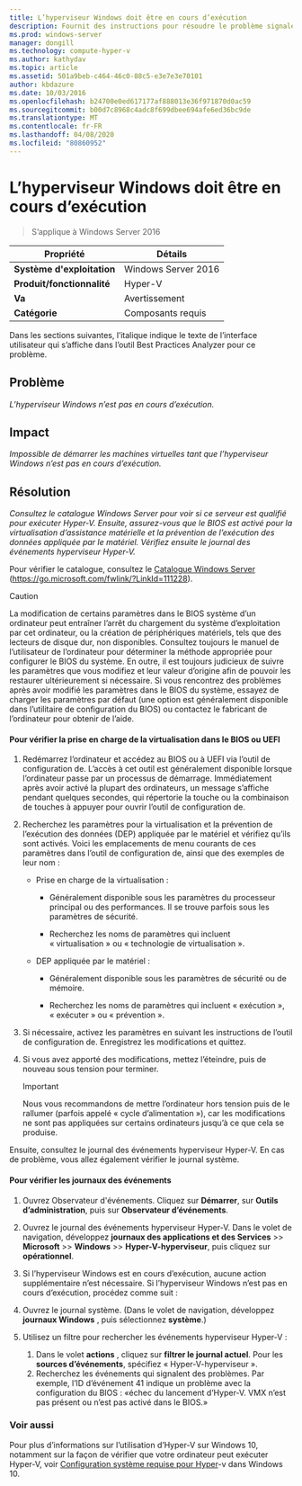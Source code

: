 ```yaml
---
title: L’hyperviseur Windows doit être en cours d’exécution
description: Fournit des instructions pour résoudre le problème signalé par cette règle de Best Practices Analyzer.
ms.prod: windows-server
manager: dongill
ms.technology: compute-hyper-v
ms.author: kathydav
ms.topic: article
ms.assetid: 501a9beb-c464-46c0-88c5-e3e7e3e70101
author: kbdazure
ms.date: 10/03/2016
ms.openlocfilehash: b24700e0ed617177af888013e36f971870d0ac59
ms.sourcegitcommit: b00d7c8968c4adc8f699dbee694afe6ed36bc9de
ms.translationtype: MT
ms.contentlocale: fr-FR
ms.lasthandoff: 04/08/2020
ms.locfileid: "80860952"
---
```

# <a name="windows-hypervisor-must-be-running"></a>L’hyperviseur Windows doit être en cours d’exécution

>S’applique à Windows Server 2016
  
|Propriété|Détails|  
|-|-|  
|**Système d'exploitation**|Windows Server 2016|  
|**Produit/fonctionnalité**|Hyper-V|  
|**Va**|Avertissement|  
|**Catégorie**|Composants requis|  
  
Dans les sections suivantes, l’italique indique le texte de l’interface utilisateur qui s’affiche dans l’outil Best Practices Analyzer pour ce problème.  
  
## <a name="issue"></a>Problème  
  
*L’hyperviseur Windows n’est pas en cours d’exécution.*  
  
## <a name="impact"></a>Impact  
  
*Impossible de démarrer les machines virtuelles tant que l’hyperviseur Windows n’est pas en cours d’exécution.*  
  
## <a name="resolution"></a>Résolution  
  
*Consultez le catalogue Windows Server pour voir si ce serveur est qualifié pour exécuter Hyper-V. Ensuite, assurez-vous que le BIOS est activé pour la virtualisation d’assistance matérielle et la prévention de l’exécution des données appliquée par le matériel. Vérifiez ensuite le journal des événements hyperviseur Hyper-V.*  
  
Pour vérifier le catalogue, consultez le [Catalogue Windows Server](https://go.microsoft.com/fwlink/?LinkId=111228) (https://go.microsoft.com/fwlink/?LinkId=111228).  
  
> [!CAUTION]  
> La modification de certains paramètres dans le BIOS système d’un ordinateur peut entraîner l’arrêt du chargement du système d’exploitation par cet ordinateur, ou la création de périphériques matériels, tels que des lecteurs de disque dur, non disponibles. Consultez toujours le manuel de l’utilisateur de l’ordinateur pour déterminer la méthode appropriée pour configurer le BIOS du système. En outre, il est toujours judicieux de suivre les paramètres que vous modifiez et leur valeur d’origine afin de pouvoir les restaurer ultérieurement si nécessaire. Si vous rencontrez des problèmes après avoir modifié les paramètres dans le BIOS du système, essayez de charger les paramètres par défaut (une option est généralement disponible dans l’utilitaire de configuration du BIOS) ou contactez le fabricant de l’ordinateur pour obtenir de l’aide.  
  
#### <a name="to-verify-virtualization-support-in-the-bios-or-uefi"></a>Pour vérifier la prise en charge de la virtualisation dans le BIOS ou UEFI  
  
1.  Redémarrez l’ordinateur et accédez au BIOS ou à UEFI via l’outil de configuration de. L’accès à cet outil est généralement disponible lorsque l’ordinateur passe par un processus de démarrage. Immédiatement après avoir activé la plupart des ordinateurs, un message s’affiche pendant quelques secondes, qui répertorie la touche ou la combinaison de touches à appuyer pour ouvrir l’outil de configuration de.  
  
2.  Recherchez les paramètres pour la virtualisation et la prévention de l’exécution des données (DEP) appliquée par le matériel et vérifiez qu’ils sont activés. Voici les emplacements de menu courants de ces paramètres dans l’outil de configuration de, ainsi que des exemples de leur nom :  
  
    -   Prise en charge de la virtualisation :  
  
        -   Généralement disponible sous les paramètres du processeur principal ou des performances. Il se trouve parfois sous les paramètres de sécurité.  
  
        -   Recherchez les noms de paramètres qui incluent « virtualisation » ou « technologie de virtualisation ».  
  
    -   DEP appliquée par le matériel :  
  
        -   Généralement disponible sous les paramètres de sécurité ou de mémoire.  
  
        -   Recherchez les noms de paramètres qui incluent « exécution », « exécuter » ou « prévention ».  
  
3.  Si nécessaire, activez les paramètres en suivant les instructions de l’outil de configuration de. Enregistrez les modifications et quittez.  
  
4.  Si vous avez apporté des modifications, mettez l’éteindre, puis de nouveau sous tension pour terminer.  
  
    > [!IMPORTANT]  
    > Nous vous recommandons de mettre l’ordinateur hors tension puis de le rallumer (parfois appelé « cycle d’alimentation »), car les modifications ne sont pas appliquées sur certains ordinateurs jusqu’à ce que cela se produise.  
  
Ensuite, consultez le journal des événements hyperviseur Hyper-V. En cas de problème, vous allez également vérifier le journal système.  
  
#### <a name="to-check-the-event-logs"></a>Pour vérifier les journaux des événements  
  
1.  Ouvrez Observateur d'événements. Cliquez sur **Démarrer**, sur **Outils d’administration**, puis sur **Observateur d’événements**.  
  
2.  Ouvrez le journal des événements hyperviseur Hyper-V. Dans le volet de navigation, développez **journaux des applications et des Services** >> **Microsoft** >> **Windows** >> **Hyper-V-hyperviseur**, puis cliquez sur **opérationnel**.  
  
3.  Si l’hyperviseur Windows est en cours d’exécution, aucune action supplémentaire n’est nécessaire. Si l’hyperviseur Windows n’est pas en cours d’exécution, procédez comme suit :  
  
4.  Ouvrez le journal système. (Dans le volet de navigation, développez **journaux Windows** , puis sélectionnez **système**.)  
  
5.  Utilisez un filtre pour rechercher les événements hyperviseur Hyper-V :   
    1. Dans le volet **actions** , cliquez sur **filtrer le journal actuel**. Pour les **sources d’événements**, spécifiez « Hyper-V-hyperviseur ».   
    2. Recherchez les événements qui signalent des problèmes. Par exemple, l’ID d’événement 41 indique un problème avec la configuration du BIOS : «échec du lancement d’Hyper-V. VMX n’est pas présent ou n’est pas activé dans le BIOS.»  
  
### <a name="see-also"></a>Voir aussi  
Pour plus d’informations sur l’utilisation d’Hyper-V sur Windows 10, notamment sur la façon de vérifier que votre ordinateur peut exécuter Hyper-V, voir [Configuration système requise pour Hyper](https://msdn.microsoft.com/virtualization/hyperv_on_windows/quick_start/walkthrough_compatibility)-v dans Windows 10. 


